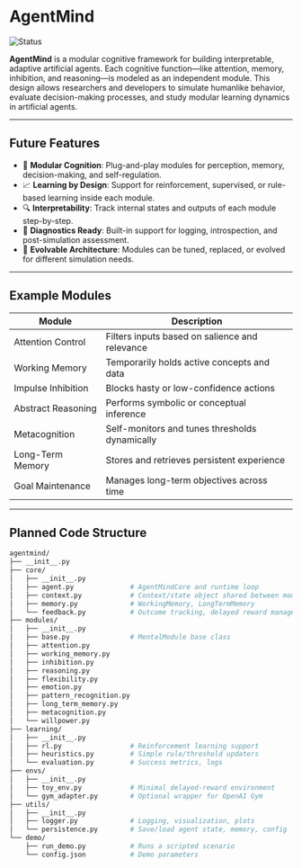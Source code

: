# AgentMind
![Status](https://img.shields.io/badge/status-In%20Development%20–%20Experimental%20%26%20Aspirational-blue)

**AgentMind** is a modular cognitive framework for building interpretable, adaptive artificial agents. Each cognitive function—like attention, memory, inhibition, and reasoning—is modeled as an independent module. This design allows researchers and developers to simulate humanlike behavior, evaluate decision-making processes, and study modular learning dynamics in artificial agents.

---

## Future Features

* 🧠 **Modular Cognition**: Plug-and-play modules for perception, memory, decision-making, and self-regulation.
* 📈 **Learning by Design**: Support for reinforcement, supervised, or rule-based learning inside each module.
* 🔍 **Interpretability**: Track internal states and outputs of each module step-by-step.
* 🧪 **Diagnostics Ready**: Built-in support for logging, introspection, and post-simulation assessment.
* 🔄 **Evolvable Architecture**: Modules can be tuned, replaced, or evolved for different simulation needs.

---

## Example Modules

| Module             | Description                                    |
| ------------------ | ---------------------------------------------- |
| Attention Control  | Filters inputs based on salience and relevance |
| Working Memory     | Temporarily holds active concepts and data     |
| Impulse Inhibition | Blocks hasty or low-confidence actions         |
| Abstract Reasoning | Performs symbolic or conceptual inference      |
| Metacognition      | Self-monitors and tunes thresholds dynamically |
| Long-Term Memory   | Stores and retrieves persistent experience     |
| Goal Maintenance   | Manages long-term objectives across time       |

---

## Planned Code Structure

```graphql
agentmind/
├── __init__.py
├── core/
│   ├── __init__.py
│   ├── agent.py              # AgentMindCore and runtime loop
│   ├── context.py            # Context/state object shared between modules
│   ├── memory.py             # WorkingMemory, LongTermMemory
│   └── feedback.py           # Outcome tracking, delayed reward manager
├── modules/
│   ├── __init__.py
│   ├── base.py               # MentalModule base class
│   ├── attention.py
│   ├── working_memory.py
│   ├── inhibition.py
│   ├── reasoning.py
│   ├── flexibility.py
│   ├── emotion.py
│   ├── pattern_recognition.py
│   ├── long_term_memory.py
│   ├── metacognition.py
│   └── willpower.py
├── learning/
│   ├── __init__.py
│   ├── rl.py                 # Reinforcement learning support
│   ├── heuristics.py         # Simple rule/threshold updaters
│   └── evaluation.py         # Success metrics, logs
├── envs/
│   ├── __init__.py
│   ├── toy_env.py            # Minimal delayed-reward environment
│   └── gym_adapter.py        # Optional wrapper for OpenAI Gym
├── utils/
│   ├── __init__.py
│   ├── logger.py             # Logging, visualization, plots
│   └── persistence.py        # Save/load agent state, memory, config
└── demo/
    ├── run_demo.py           # Runs a scripted scenario
    └── config.json           # Demo parameters
```
